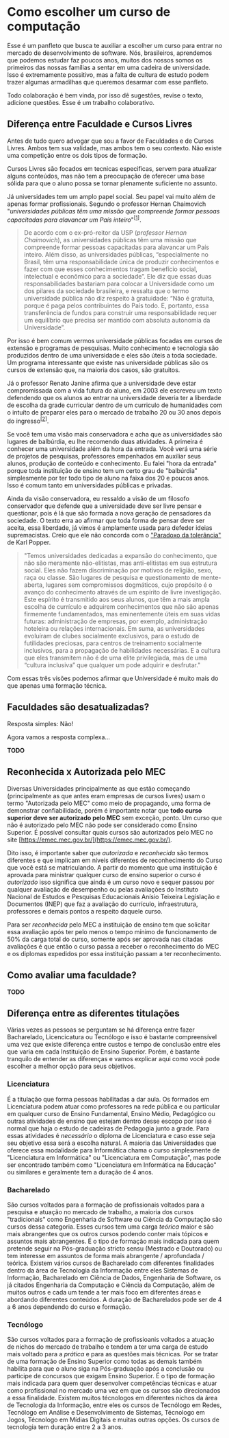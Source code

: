 # Como escolher um curso de computação

Esse é um panfleto que busca te auxiliar a escolher um curso para entrar no mercado de desenvolvimento de software. 
Nós, brasileiros, aprendemos que podemos estudar faz poucos anos, muitos dos nossos somos os primeiros das nossas 
famílias a sentar em uma cadeira de universidade. Isso é extremamente possitivo, mas a falta de cultura de estudo 
podem trazer algumas armadilhas que queremos desarmar com esse panfleto.

Todo colaboração é bem vinda, por isso dê sugestões, revise o texto, adicione questões. Esse é um trabalho colaborativo.

## Diferença entre Faculdade e Cursos Livres

Antes de tudo quero advogar que sou a favor de Faculdades e de Cursos Livres. Ambos tem sua validade, mas ambos tem o 
seu contexto. Não existe uma competição entre os dois tipos de formação.

Cursos Livres são focados em tecnicas especificas, servem para atualizar alguns conteúdos, mas não tem a preocupação de oferecer uma base sólida para que o aluno possa se tornar plenamente suficiente no assunto.

Já universidades tem um amplo papel social. Seu papel vai muito além de apenas formar profissionais. Segundo o professor Hernan Chaimovich "_universidades públicas têm uma missão que compreende formar pessoas capacitadas para alavancar um País inteiro_"<sup>[[1](https://jornal.usp.br/atualidades/universidade-publica-tem-papel-social-intelectual-e-economico/)]</sup>.

> De acordo com o ex-pró-reitor da USP (_professor Hernan Chaimovich_), as universidades públicas têm uma missão que compreende formar pessoas capacitadas para alavancar um País inteiro. Além disso, as universidades públicas, “especialmente no Brasil, têm uma responsabilidade única de produzir conhecimentos e fazer com que esses conhecimentos tragam benefício social, intelectual e econômico para a sociedade”. Ele diz que essas duas responsabilidades bastariam para colocar a Universidade como um dos pilares da sociedade brasileira, e ressalta que o termo universidade pública não diz respeito à gratuidade: “Não é gratuita, porque é paga pelos contribuintes do País todo. E, portanto, essa transferência de fundos para construir uma responsabilidade requer um equilíbrio que precisa ser mantido com absoluta autonomia da Universidade”.

Por isso é bem comum vermos universidade públicas focadas em cursos de extensão e programas de pesquisas. Muito conhecimento e tecnologia são produzidos dentro de uma universidade e eles são úteis a toda sociedade. Um programa interessante que existe nas universidade públicas são os cursos de extensão que, na maioria dos casos, são gratuitos.

Já o professor Renato Janine afirma que a universidade deve estar compromissada com a vida futura do aluno, em 2003 ele escreveu um texto defendendo que os alunos ao entrar na universidade deveria ter a liberdade de escolha da grade curricular dentro de um curriculo de humanidades com o intuíto de preparar eles para o mercado de trabalho 20 ou 30 anos depois do ingresso<sup>[[2](https://www.comciencia.br/dossies-1-72/reportagens/universidades/uni10.shtml)]</sup>.

Se você tem uma visão mais conservadora e acha que as universidades são lugares de balbúrdia, eu lhe recomendo duas atividades. A primeira é conhecer uma universidade além da hora da entrada. Você verá uma série de projetos de pesquisas, professores empenhados em auxiliar seus alunos, produção de conteúdo e conhecimento. Eu falei "hora da entrada" porque toda instituição de ensino tem um certo grau de "balbúrdia" simplesmente por ter todo tipo de aluno na faixa dos 20 e poucos anos. Isso é comum tanto em universidades públicas e privadas. 

Ainda da visão conservadora, eu ressaldo a visão de um filosofo conservador que defende que a universidade deve ser livre pensar e questionar, pois é lá que são formada a nova geração de pensadores da sociedade. O texto erra ao afirmar que toda forma de pensar deve ser aceita, essa liberdade, já vimos é amplamente usada para defeder ideias supremacistas. Creio que ele não concorda com o ["Paradoxo da tolerância"](https://pt.wikipedia.org/wiki/Paradoxo_da_toler%C3%A2ncia) de Karl Popper.

> "Temos universidades dedicadas a expansão do conhecimento, que não são meramente não-elitistas, mas anti-elitistas em sua estrutura social. Eles não fazem discriminação por motivos de religião, sexo, raça ou classe. São lugares de pesquisa e questionamento de mente-aberta, lugares sem compromissos dogmáticos, cujo propósito é o avanço do conhecimento através de um espírito de livre investigação. Este espírito é transmitido aos seus alunos, que têm a mais ampla escolha de currículo e adquirem conhecimentos que não são apenas firmemente fundamentados, mas eminentemente úteis em suas vidas futuras: administração de empresas, por exemplo, administração hoteleira ou relações internacionais. Em suma, as universidades evoluíram de clubes socialmente exclusivos, para o estudo de futilidades preciosas, para centros de treinamento socialmente inclusivos, para a propagação de habilidades necessárias. E a cultura que eles transmitem não é de uma elite privilegiada, mas de uma “cultura inclusiva” que qualquer um pode adquirir e desfrutar."

Com essas três visões podemos afirmar que Universidade é muito mais do que apenas uma formação técnica.

## Faculdades são desatualizadas?

Resposta simples: Não!

Agora vamos a resposta complexa...

**TODO**

## Reconhecida x Autorizada pelo MEC

Diversas Universidades principalmente as que estão começando (principalmente as que antes eram empresas de cursos 
livres) usam o termo "Autorizada pelo MEC" como meio de propagando, uma forma de demonstrar confiabilidade, porém
é importante notar que **todo curso superior deve ser autorizado pelo MEC** sem exceção, ponto. Um curso que não é
autorizado pelo MEC não pode ser considerado como Ensino Superior. É possível consultar quais cursos são autorizados
pelo MEC no site [https://emec.mec.gov.br/](https://emec.mec.gov.br/).

Dito isso, é importante saber que *autorizada* e *reconhecida* são termos diferentes e que implicam em níveis diferentes
de reconhecimento do Curso que você está se matriculando. A partir do momento que uma instituição é aprovada para ministrar
qualquer curso de ensino superior o curso é *autorizado* isso significa que ainda é um curso novo e sequer passou por qualquer
avaliação de desempenho ou pelas avaliações do  Instituto Nacional de Estudos e Pesquisas Educacionais Anísio Teixeira Legislação 
e Documentos (INEP) que faz a avaliação do currículo, infraestrutura, professores e demais pontos a respeito daquele curso.

Para ser *reconhecida* pelo MEC a instituição de ensino tem que solicitar essa avaliação após ter pelo menos o tempo mínimo
de funcionamento de 50% da carga total do curso, somente após ser aprovada nas citadas avaliações é que então o curso passa
a receber o reconhecimento do MEC e os diplomas expedidos por essa instituição passam a ter reconhecimento.

## Como avaliar uma faculdade?

**TODO**

## Diferença entre as diferentes titulações

Várias vezes as pessoas se perguntam se há diferença entre fazer Bacharelado, Licencicatura ou Tecnólogo e isso
é bastante compreensível uma vez que existe diferença entre custos e tempo de conclusão entre eles que varia em
cada Instituição de Ensino Superior. Porém, é bastante tranquilo de entender as diferenças e vamos explicar aqui
como você pode escolher a melhor opção para seus objetivos.

### Licenciatura

É a titulação que forma pessoas habilitadas a dar aula. Os formados em Licenciatura podem atuar como professores
na rede pública e ou particular em qualquer curso de Ensino Fundamental, Ensino Médio, Pedagógico ou outras atividades
de ensino que estejam dentro desse escopo por isso é normal que haja o estudo de cadeiras de Pedagogia junto a grade. 
Para essas atividades é *necessário* o diploma de Licenciatura e caso esse seja seu objetivo essa será a escolha natural. 
A maioria das Universidades que oferece essa modalidade para Informática chama o curso simplesmente de "Licenciatura em 
Informática" ou "Licenciatura em Computação", mas pode ser encontrado também como "Licenciatura em Informática na Educação" 
ou similares e geralmente tem  a duração de 4 anos.

### Bacharelado

São cursos voltados para a formação de profissionais voltados para a pesquisa e atuação no mercado de trabalho, a 
maioria dos cursos "tradicionais" como Engenharia de Software ou Ciência da Computação são cursos dessa categoria.
Esses cursos tem uma carga *teórica* maior e são mais abrangentes que os outros cursos podendo conter mais tópicos
e assuntos mais abrangentes. É o tipo de formação mais indicada para quem pretende seguir na Pós-graduação stricto
sensu (Mestrado e Doutorado) ou tem interesse em assuntos de forma mais abrangente / aprofundada / teórica. Existem
vários cursos de Bacharelado com diferentes finalidades dentro da área de Tecnologia da Informação entre eles Sistemas
de Informação, Bacharelado em Ciência de Dados, Engenharia de Software, os já citados Engenharia da Computação e Ciência
da Computação, além de muitos outros e cada um tende a ter mais foco em diferentes áreas e abordando diferentes conteúdos. 
A duração de Bacharelados pode ser de 4 a 6 anos dependendo do curso e formação.

### Tecnólogo

São cursos voltados para a formação de profissioanis voltados a atuação de nichos do mercado de trabalho e tendem a
ter uma carga de estudo mais voltado para a *prática* e para as questões mais técnicas. Por se tratar de uma formação
de Ensino Superior como todas as demais também habilita para que o aluno siga na Pós-graduação após a conclusão ou participe
de concursos que exigam Ensino Superior. É o tipo de formação mais indicada para quem quer desenvolver competências técnicas
e atuar como profissional no mercado uma vez em que os cursos são direcionados a essa finalidade. Existem muitos técnologos
em diferentes nichos da área de Tecnologia da Informação, entre eles os cursos de Tecnólogo em Redes, Tecnólogo em Análise e
Desenvolvimento de Sistemas, Técnologo em Jogos, Técnologo em Mídias Digitais e muitas outras opções. Os cursos de tecnologia
tem duração entre 2 a 3 anos.
